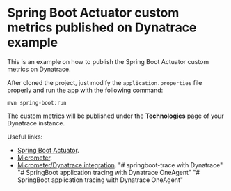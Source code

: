# Spring Boot Actuator custom metrics published on Dynatrace example

This is an example on how to publish the Spring Boot Actuator custom metrics on Dynatrace.

After cloned the project, just modify the ```application.properties``` file properly and run the app with the following command:

```
mvn spring-boot:run
```

The custom metrics will be published under the **Technologies** page of your Dynatrace instance.

Useful links:

* [Spring Boot Actuator](https://docs.spring.io/spring-boot/docs/current/reference/html/production-ready-features.html).
* [Micrometer](https://micrometer.io/).
* [Micrometer/Dynatrace integration](https://micrometer.io/docs/registry/dynatrace).
"# springboot-trace with Dynatrace" 
"# SpringBoot application tracing with Dynatrace OneAgent" 
"# SpringBoot application tracing with Dynatrace OneAgent" 
